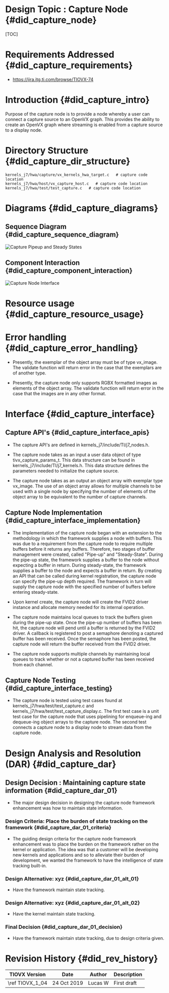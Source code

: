# Design Topic : Capture Node {#did_capture_node}

[TOC]

# Requirements Addressed {#did_capture_requirements}

- https://jira.itg.ti.com/browse/TIOVX-74

# Introduction {#did_capture_intro}

Purpose of the capture node is to provide a node whereby a user can connect a
capture source to an OpenVX graph.  This provides the ability to create an
OpenVX graph where streaming is enabled from a capture source to a display
node.

# Directory Structure {#did_capture_dir_structure}

    kernels_j7/hwa/capture/vx_kernels_hwa_target.c   # capture code location
    kernels_j7/hwa/host/vx_capture_host.c   # capture code location
    kernels_j7/hwa/test/test_capture.c   # capture code location

# Diagrams {#did_capture_diagrams}

## Sequence Diagram {#did_capture_sequence_diagram}

![](capture_pipeup.png "Capture Pipeup and Steady States")

## Component Interaction {#did_capture_component_interaction}

![](capture_interface.png "Capture Node Interface")

# Resource usage {#did_capture_resource_usage}

# Error handling {#did_capture_error_handling}

- Presently, the exemplar of the object array must be of type vx_image. The 
  validate function will return error in the case that the exemplars are of
  another type.

- Presently, the capture node only supports RGBX formatted images as elements of
  the object array.  The validate function will return error in the case that the
  images are in any other format.

# Interface {#did_capture_interface}

## Capture API's {#did_capture_interface_apis}

- The capture API's are defined in kernels_j7/include/TI/j7_nodes.h.

- The capture node takes as an input a user data object of type tivx_capture_params_t.
  This data structure can be found in kernels_j7/include/TI/j7_kernels.h.  This
  data structure defines the parameters needed to initialize the capture source.

- The capture node takes as an output an object array with exemplar type vx_image. The
  use of an object array allows for multiple channels to be used with a single node by
  specifying the number of elements of the object array to be equivalent to the number
  of capture channels.

## Capture Node Implementation {#did_capture_interface_implementation}

- The implementation of the capture node began with an extension to the methodology in
  which the framework supplies a node with buffers.  This was due to a requirement from
  the capture node to require multiple buffers before it returns any buffers.  Therefore,
  two stages of buffer management were created, called "Pipe-up" and "Steady-State".
  During the pipe-up state, the framework supplies a buffer to the node without expecting
  a buffer in return.  During steady-state, the framework supplies a buffer to the node
  and expects a buffer in return.  By creating an API that can be called during kernel
  registration, the capture node can specify the pipe-up depth required. The framework
  in turn will supply the capture node with the specified number of buffers before
  entering steady-state.

- Upon kernel create, the capture node will create the FVID2 driver instance and allocate
  memory needed for its internal operation.

- The capture node maintains local queues to track the buffers given during the pipe-up
  state.  Once the pipe-up number of buffers has been hit, the capture node will pend
  until a buffer is returned by the FVID2 driver.  A callback is registered to post a
  semaphore denoting a captured buffer has been received.  Once the semaphore has been
  posted, the capture node will return the buffer received from the FVID2 driver.

- The capture node supports multiple channels by maintaining local queues to track
  whether or not a captured buffer has been received from each channel.

## Capture Node Testing {#did_capture_interface_testing}

- The capture node is tested using test cases found at kernels_j7/hwa/test/test_capture.c
  and kernels_j7/hwa/test/test_capture_display.c. The first test case is a unit test case
  for the capture node that uses pipelining for enqueue-ing and dequeue-ing object arrays to
  the capture node.  The second test connects a capture node to a display node to stream
  data from the capture node.

# Design Analysis and Resolution (DAR) {#did_capture_dar}

## Design Decision : Maintaining capture state information {#did_capture_dar_01}

- The major design decision in designing the capture node framework enhancement was
  how to maintain state information.

### Design Criteria: Place the burden of state tracking on the framework {#did_capture_dar_01_criteria}

- The guiding design criteria for the capture node framework enhancement was to place
  the burden on the framework rather on the kernel or application.  The idea was that
  a customer will be developing new kernels and applications and so to alleviate their
  burden of development, we wanted the framework to have the intelligence of state
  tracking built-in.

### Design Alternative: xyz {#did_capture_dar_01_alt_01}

- Have the framework maintain state tracking.

### Design Alternative: xyz {#did_capture_dar_01_alt_02}

- Have the kernel maintain state tracking.

### Final Decision {#did_capture_dar_01_decision}

- Have the framework maintain state tracking, due to design criteria given.

# Revision History {#did_rev_history}

TIOVX Version    | Date          | Author             | Description
-----------------|---------------|--------------------|------------
\ref TIOVX_1_04 | 24 Oct  2019  | Lucas W            | First draft
